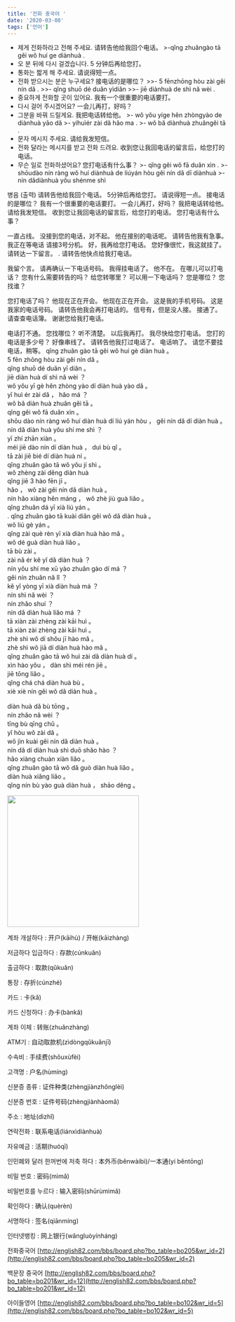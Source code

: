```yaml
---
title: '전화 중국어 '
date: '2020-03-08'
tags: ['언어']
---
```


- 제게 전화하라고 전해 주세요. 请转告他给我回个电话。
	    >-qǐng zhuǎngào tā gěi wǒ huí ge diànhuà .
- 오 분 뒤에 다시 걸겠습니다. 5 分钟后再给您打。
- 통화는 짧게 해 주세요. 请说得短一点。
- 전화 받으시는 분은 누구세요? 接电话的是哪位？
		>>- 5 fēnzhōng hòu zài gěi nín dǎ .
		>>- qǐng shuō dé duǎn yìdiǎn 
		>>- jiē diànhuà de shì nǎ wèi .
- 중요하게 전화할 곳이 있어요. 我有一个很重要的电话要打。
- 다시 걸어 주시겠어요? 一会儿再打，好吗？
- 그분을 바꿔 드릴게요. 我把电话转给他。
		>- wǒ yǒu yíge hěn zhòngyào de diànhuà yāo dǎ 
		>- yíhuìér zài dǎ hǎo ma .
		>- wǒ bǎ diànhuà zhuǎngěi tā .
- 문자 메시지 주세요. 请给我发短信。
- 전화 달라는 메시지를 받고 전화 드려요. 收到您让我回电话的留言后，给您打的电话。
- 무슨 일로 전화하셨어요? 您打电话有什么事？
		>- qǐng gěi wǒ fā duǎn xìn . 
		>- shōudào nín ràng wǒ huí diànhuà de liúyán hòu gěi nín dǎ dī diànhuà 
		>- nín dǎdiànhuà yǒu shénme shì

병음 (출력)
请转告他给我回个电话。
5分钟后再给您打。
请说得短一点。
接电话的是哪位？
我有一个很重要的电话要打。
 一会儿再打，好吗？
我把电话转给他。
请给我发短信。
 收到您让我回电话的留言后，给您打的电话。
您打电话有什么事？

 一直占线。
没接到您的电话，对不起。
他在接别的电话呢。
请转告他我有急事。
我正在等电话
 请接3号分机。
 好，我再给您打电话。
您好像很忙，我这就挂了。
请转达一下留言。
. 请转告他快点给我打电话。


我留个言。
请再确认一下电话号码。
我得挂电话了。
他不在。
在哪儿可以打电话？
您有什么需要转告的吗？
 给您转哪里？
可以用一下电话吗？
 您是哪位？
您找谁？

 您打电话了吗？
他现在正在开会。
他现在正在开会。
 这是我的手机号码。
 这是我家的电话号码。
请转告他我会再打电话的。
信号有，但是没人接。
 接通了。
 请查查电话簿。
谢谢您给我打电话。


 电话打不通。
您找哪位？
听不清楚。
 以后我再打。
我尽快给您打电话。
您打的电话是多少号？
好像串线了。
请转告他我打过电话了。
电话响了。
请您不要挂电话，稍等。
qǐng zhuǎn gào tā gěi wǒ huí gè diàn huà 。  
5 fēn zhōng hòu zài gěi nín dǎ 。  
qǐng shuō dé duǎn yī diǎn 。  
jiē diàn huà dí shì nǎ wèi ？  
wǒ yǒu yī gè hěn zhòng yào dí diàn huà yào dǎ 。  
yī huì ér zài dǎ ， hǎo má ？  
wǒ bǎ diàn huà zhuǎn gěi tā 。  
qǐng gěi wǒ fā duǎn xìn 。  
shōu dào nín ràng wǒ huí diàn huà dí liú yán hòu ， gěi nín dǎ dí diàn huà 。  
nín dǎ diàn huà yǒu shí me shì ？  
yī zhí zhān xiàn 。  
méi jiē dào nín dí diàn huà ， duì bù qǐ 。  
tā zài jiē bié dí diàn huà ní 。  
qǐng zhuǎn gào tā wǒ yǒu jí shì 。  
wǒ zhèng zài děng diàn huà  
qǐng jiē 3 hào fēn jī 。  
hǎo ， wǒ zài gěi nín dǎ diàn huà 。  
nín hǎo xiàng hěn máng ， wǒ zhè jiù guà liǎo 。  
qǐng zhuǎn dá yī xià liú yán 。  
. qǐng zhuǎn gào tā kuài diǎn gěi wǒ dǎ diàn huà 。  
wǒ liú gè yán 。  
qǐng zài què rèn yī xià diàn huà hào mǎ 。  
wǒ dé guà diàn huà liǎo 。  
tā bù zài 。  
zài nǎ ér kě yǐ dǎ diàn huà ？  
nín yǒu shí me xū yào zhuǎn gào dí má ？  
gěi nín zhuǎn nǎ lǐ ？  
kě yǐ yòng yī xià diàn huà má ？  
nín shì nǎ wèi ？  
nín zhǎo shuí ？  
nín dǎ diàn huà liǎo má ？  
tā xiàn zài zhèng zài kāi huì 。  
tā xiàn zài zhèng zài kāi huì 。  
zhè shì wǒ dí shǒu jī hào mǎ 。  
zhè shì wǒ jiā dí diàn huà hào mǎ 。  
qǐng zhuǎn gào tā wǒ huì zài dǎ diàn huà dí 。  
xìn hào yǒu ， dàn shì méi rén jiē 。  
jiē tōng liǎo 。  
qǐng chá chá diàn huà bù 。  
xiè xiè nín gěi wǒ dǎ diàn huà 。  


diàn huà dǎ bù tōng 。  
nín zhǎo nǎ wèi ？  
tīng bù qīng chǔ 。  
yǐ hòu wǒ zài dǎ 。  
wǒ jìn kuài gěi nín dǎ diàn huà 。  
nín dǎ dí diàn huà shì duō shǎo hào ？  
hǎo xiàng chuàn xiàn liǎo 。  
qǐng zhuǎn gào tā wǒ dǎ guò diàn huà liǎo 。  
diàn huà xiǎng liǎo 。  
qǐng nín bù yào guà diàn huà ， shāo děng 。

<img src=" https://storage.googleapis.com/artlab-public.appspot.com/share/GCCEKI7XQRAT.png" width="300" height="300">


계좌 개설하다 : 开户(kāihù) / 开帐(kāizhàng)

저금하다 입금하다 : 存款(cúnkuǎn)

출금하다 : 取款(qǔkuǎn)

통장 : 存折(cúnzhé)

카드 : 卡(kǎ)

카드 신청하다 :  办卡(bànkǎ)

계좌 이체 :  转账(zhuǎnzhàng)

ATM기 : 自动取款机(zìdòngqǔkuǎnjī)

수속비 : 手续费(shǒuxùfèi)

고객명 :  户名(hùmíng)

신분증  종류 : 证件种类(zhèngjiànzhǒnglèi)

신분증 번호 : 证件号码(zhèngjiànhàomǎ)

주소 : 地址(dìzhǐ)

연락전화 :  联系电话(liánxìdiànhuà)

자유예금 :  活期(huóqī)

인민폐와 달러 한꺼번에 저축 하다 : 本外币(běnwàibì)/一本通(yi  běntōng)

비밀 번호 :  密码(mìmǎ)

비밀번호를 누르다 :  输入密码(shūrùmìmǎ)

확인하다 : 确认(quèrèn)

서명하다 : 签名(qiānmíng)

인터넷뱅킹 : 网上银行(wǎngluòyínháng)


전화중국어
[http://english82.com/bbs/board.php?bo_table=bo205&wr_id=2](http://english82.com/bbs/board.php?bo_table=bo205&wr_id=2)

 백문장 중국어
[http://english82.com/bbs/board.php?bo_table=bo201&wr_id=12](http://english82.com/bbs/board.php?bo_table=bo201&wr_id=12)

아이들영어
[http://english82.com/bbs/board.php?bo_table=bo102&wr_id=5](http://english82.com/bbs/board.php?bo_table=bo102&wr_id=5)
<!--stackedit_data:
eyJoaXN0b3J5IjpbODYwNTE2MzI1LC0xNTc4MjkwODc5LDIwNz
Y4NTMzNDcsMTY1MDA1NDA3NCwxOTM0NzY4NDgyLDU5ODcxOTgz
MiwtMTUwNjY5Njc2MiwxMzcyODQzNzc4LDI0MzA4MzEwNSwtMT
A0NDQ5MTk4LC0xNTc2OTM5ODhdfQ==
-->